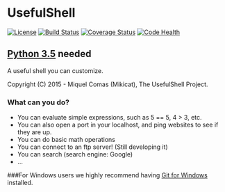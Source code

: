 # UsefulShell  
[![License](https://img.shields.io/github/license/Worldev/UsefulShell.svg)](https://github.com/Worldev/UsefulShell/blob/master/LICENSE)
[![Build Status](https://travis-ci.org/Worldev/UsefulShell.svg)](https://travis-ci.org/Worldev/UsefulShell) [![Coverage Status](https://coveralls.io/repos/Worldev/UsefulShell/badge.svg?branch=master&service=github)](https://coveralls.io/github/Worldev/UsefulShell?branch=master) [![Code Health](https://landscape.io/github/Worldev/UsefulShell/master/landscape.svg?style=flat)](https://landscape.io/github/Worldev/UsefulShell/master)
## [Python 3.5](https://python.org/downloads/) needed
A useful shell you can customize.

Copyright (C) 2015 - Miquel Comas (Mikicat), The UsefulShell Project.

### What can you do?
* You can evaluate simple expressions, such as 5 == 5, 4 > 3, etc.
* You can also open a port in your localhost, and ping websites to see if they are up.
* You can do basic math operations
* You can connect to an ftp server! (Still developing it)
* You can search (search engine: Google)
* ...

###For Windows users we highly recommend having [Git for Windows](https://git-scm.com/download/win) installed.
